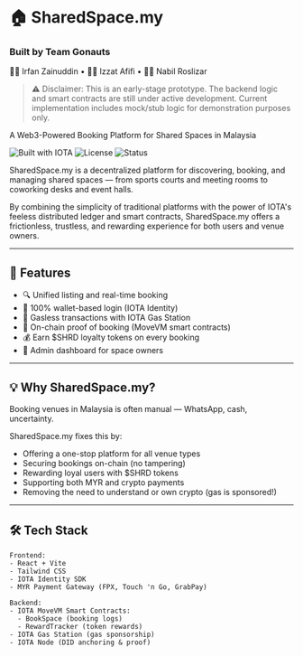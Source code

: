 # 🏠 SharedSpace.my

### Built by Team Gonauts  
👨‍🚀 Irfan Zainuddin • 👨‍🚀 Izzat Afifi • 👨‍🚀 Nabil Roslizar

> ⚠️ Disclaimer: This is an early-stage prototype. The backend logic and smart contracts are still under active development. Current implementation includes mock/stub logic for demonstration purposes only.

A Web3-Powered Booking Platform for Shared Spaces in Malaysia

![Built with IOTA](https://img.shields.io/badge/Built%20With-IOTA-green)
![License](https://img.shields.io/badge/license-Apache--2.0-blue)
![Status](https://img.shields.io/badge/status-In%20Development-orange)

SharedSpace.my is a decentralized platform for discovering, booking, and managing shared spaces — from sports courts and meeting rooms to coworking desks and event halls.

By combining the simplicity of traditional platforms with the power of IOTA's feeless distributed ledger and smart contracts, SharedSpace.my offers a frictionless, trustless, and rewarding experience for both users and venue owners.

---

## 🚀 Features

- 🔍 Unified listing and real-time booking  
- 👛 100% wallet-based login (IOTA Identity)  
- 💸 Gasless transactions with IOTA Gas Station  
- 🔐 On-chain proof of booking (MoveVM smart contracts)  
- 💰 Earn $SHRD loyalty tokens on every booking  
- 🧾 Admin dashboard for space owners  

---

## 💡 Why SharedSpace.my?

Booking venues in Malaysia is often manual — WhatsApp, cash, uncertainty.

SharedSpace.my fixes this by:

- Offering a one-stop platform for all venue types  
- Securing bookings on-chain (no tampering)  
- Rewarding loyal users with $SHRD tokens  
- Supporting both MYR and crypto payments  
- Removing the need to understand or own crypto (gas is sponsored!)  

---

## 🛠️ Tech Stack

```text
Frontend:
- React + Vite
- Tailwind CSS
- IOTA Identity SDK
- MYR Payment Gateway (FPX, Touch 'n Go, GrabPay)

Backend:
- IOTA MoveVM Smart Contracts:
  - BookSpace (booking logs)
  - RewardTracker (token rewards)
- IOTA Gas Station (gas sponsorship)
- IOTA Node (DID anchoring & proof)
